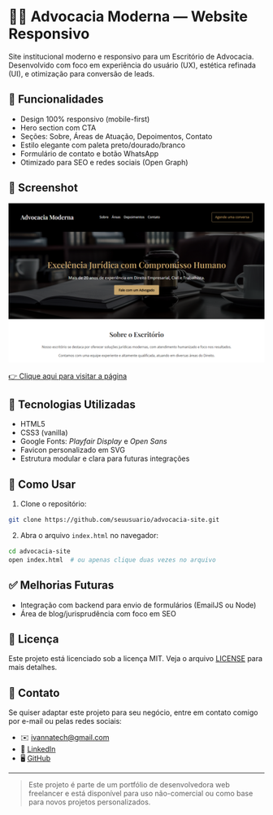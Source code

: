 # 🧑‍⚖️ Advocacia Moderna — Website Responsivo

Site institucional moderno e responsivo para um Escritório de Advocacia. Desenvolvido com foco em experiência do usuário (UX), estética refinada (UI), e otimização para conversão de leads.

## 📌 Funcionalidades

- Design 100% responsivo (mobile-first)
- Hero section com CTA
- Seções: Sobre, Áreas de Atuação, Depoimentos, Contato
- Estilo elegante com paleta preto/dourado/branco
- Formulário de contato e botão WhatsApp
- Otimizado para SEO e redes sociais (Open Graph)


## 📸 Screenshot

![Preview](./assets/img/preview-image.png)

[👉 Clique aqui para visitar a página](https://landing-page-advocacia-moderna.vercel.app/)

## 🎨 Tecnologias Utilizadas

- HTML5
- CSS3 (vanilla)
- Google Fonts: *Playfair Display* e *Open Sans*
- Favicon personalizado em SVG
- Estrutura modular e clara para futuras integrações

## 🚀 Como Usar

1. Clone o repositório:

```bash
git clone https://github.com/seuusuario/advocacia-site.git
```

2. Abra o arquivo `index.html` no navegador:

```bash
cd advocacia-site
open index.html  # ou apenas clique duas vezes no arquivo
```

## ✅ Melhorias Futuras

- Integração com backend para envio de formulários (EmailJS ou Node)
- Área de blog/jurisprudência com foco em SEO

## 📄 Licença

Este projeto está licenciado sob a licença MIT. Veja o arquivo [LICENSE](LICENSE) para mais detalhes.

## 📩 Contato
Se quiser adaptar este projeto para seu negócio, entre em contato comigo por e-mail ou pelas redes sociais:

- ✉️ ivannatech@gmail.com
- 💼 [LinkedIn](https://www.linkedin.com/in/ivanna-almeida/)
- 🖥️ [GitHub](https://github.com/ivannatech)

---

> Este projeto é parte de um portfólio de desenvolvedora web freelancer e está disponível para uso não-comercial ou como base para novos projetos personalizados.